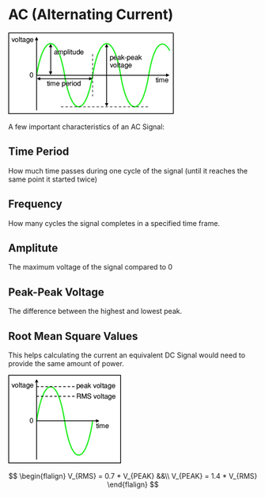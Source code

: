 # AC (Alternating Current)


![](./assets/wave.gif)


A few important characteristics of an AC Signal:

## Time Period
How much time passes during one cycle of the signal (until it reaches the same point it started twice)

## Frequency
How many cycles the signal completes in a specified time frame.

## Amplitute
The maximum voltage of the signal compared to 0

## Peak-Peak Voltage
The difference between the highest and lowest peak.

## Root Mean Square Values
This helps calculating the current an equivalent DC Signal would need to provide the same amount of power.

![](./assets/rms.gif)

$$
\begin{flalign}
V_{RMS} = 0.7 * V_{PEAK} &&\\
V_{PEAK} = 1.4 * V_{RMS}
\end{flalign}
$$
